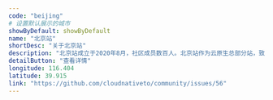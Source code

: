 ```yaml
---
code: "beijing"
# 设置默认展示的城市
showByDefault: showByDefault
name: "北京站"
shortDesc: "关于北京站"
description: "北京站成立于2020年8月，社区成员数百人。北京站作为云原生总部分站，致力于汇聚北京当地优秀云原生人才，连接云原生开源社区与开发者，促进云原生技术的交流和推广！"
detailButton: "查看详情"
longitude: 116.404
latitude: 39.915
link: "https://github.com/cloudnativeto/community/issues/56"
---
```



